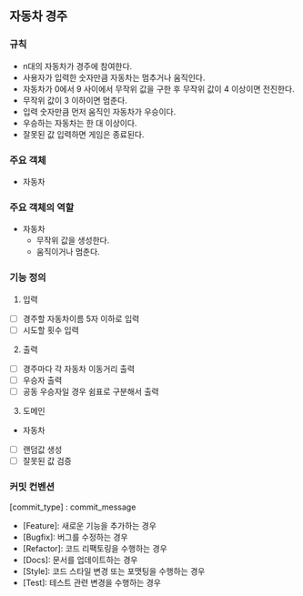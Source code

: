 ## 자동차 경주

### 규칙
- n대의 자동차가 경주에 참여한다.
- 사용자가 입력한 숫자만큼 자동차는 멈추거나 움직인다.
- 자동차가 0에서 9 사이에서 무작위 값을 구한 후 무작위 값이 4 이상이면 전진한다.
- 무작위 값이 3 이하이면 멈춘다.
- 입력 숫자만큼 먼저 움직인 자동차가 우승이다.
- 우승하는 자동차는 한 대 이상이다.
- 잘못된 값 입력하면 게임은 종료된다.

### 주요 객체
- 자동차


### 주요 객체의 역할
- 자동차
  - 무작위 값을 생성한다.
  - 움직이거나 멈춘다.

### 기능 정의 
1. 입력
- [ ] 경주할 자동차이름 5자 이하로 입력
- [ ] 시도할 횟수 입력
2. 출력
- [ ] 경주마다 각 자동차 이동거리 출력
- [ ] 우승자 출력
- [ ] 공동 우승자일 경우 쉼표로 구분해서 출력
3. 도메인
- 자동차
- [ ] 랜덤값 생성
- [ ] 잘못된 값 검증

### 커밋 컨벤션
[commit_type] : commit_message
- [Feature]: 새로운 기능을 추가하는 경우
- [Bugfix]: 버그를 수정하는 경우
- [Refactor]: 코드 리팩토링을 수행하는 경우
- [Docs]: 문서를 업데이트하는 경우
- [Style]: 코드 스타일 변경 또는 포맷팅을 수행하는 경우
- [Test]: 테스트 관련 변경을 수행하는 경우